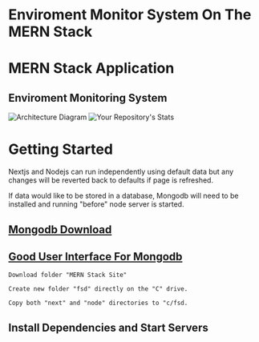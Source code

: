 # Enviroment Monitor System On The MERN Stack
# MERN Stack Application 
## Enviroment Monitoring System 

![Architecture Diagram](./Diagrams/Poster.png)
![Your Repository's Stats](https://github-readme-stats.vercel.app/api?username=Java-Works0&show_icons=true)
# Getting Started

Nextjs and Nodejs can run independently using default data but any changes will be reverted back to defaults if page is refreshed. 

If data would like to be stored in a database, Mongodb will need to be installed and running "before" node server is started.

## [Mongodb Download](https://www.mongodb.com/try/download/community)

## [Good User Interface For Mongodb](https://studio3t.com)

```
Download folder "MERN Stack Site"
```
```
Create new folder "fsd" directly on the "C" drive.
```
```
Copy both "next" and "node" directories to "c/fsd.
```

## Install Dependencies and Start Servers
